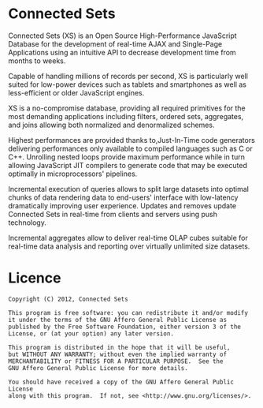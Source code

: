 Connected Sets
==============

Connected Sets (XS) is an Open Source High-Performance JavaScript Database for the development of real-time AJAX and Single-Page Applications using an intuitive API to decrease development time from months to weeks.

Capable of handling millions of records per second, XS is particularly well suited for low-power devices such as tablets and smartphones as well as less-efficient or older JavaScript engines.

XS is a no-compromise database, providing all required primitives for the most demanding applications including filters, ordered sets, aggregates, and joins allowing both normalized and denormalized schemes.

Highest performances are provided thanks to,Just-In-Time code generators delivering performances only available to compiled languages such as C or C++. Unrolling nested loops provide maximum performance while in turn allowing JavaScript JIT compilers to generate code that may be executed optimally in microprocessors' pipelines.

Incremental execution of queries allows to split large datasets into optimal chunks of data rendering data to end-users' interface with low-latency dramatically improving user experience. Updates and removes update Connected Sets in real-time from clients and servers using push technology.

Incremental aggregates allow to deliver real-time OLAP cubes suitable for real-time data analysis and reporting over virtually unlimited size datasets.

Licence
=======
    Copyright (C) 2012, Connected Sets

    This program is free software: you can redistribute it and/or modify
    it under the terms of the GNU Affero General Public License as
    published by the Free Software Foundation, either version 3 of the
    License, or (at your option) any later version.

    This program is distributed in the hope that it will be useful,
    but WITHOUT ANY WARRANTY; without even the implied warranty of
    MERCHANTABILITY or FITNESS FOR A PARTICULAR PURPOSE.  See the
    GNU Affero General Public License for more details.

    You should have received a copy of the GNU Affero General Public License
    along with this program.  If not, see <http://www.gnu.org/licenses/>.
